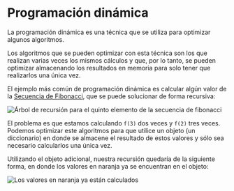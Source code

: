 # Programación dinámica

La programación dinámica es una técnica que se utiliza para optimizar algunos algoritmos.

Los algoritmos que se pueden optimizar con esta técnica son los que realizan varias veces los mismos cálculos y que, por lo tanto, se pueden optimizar almacenando los resultados en memoria para solo tener que realizarlos una única vez.

El ejemplo más común de programación dinámica es calcular algún valor de la [Secuencia de Fibonacci](https://es.wikipedia.org/wiki/Sucesi%C3%B3n_de_Fibonacci), que se puede solucionar de forma recursiva:

![Árbol de recursión para el quinto elemento de la secuencia de fibonacci](https://s3.amazonaws.com/makeitreal/images/full-stack-curriculum/dynamic-programming-1.png)

El problema es que estamos calculando `f(3)` dos veces y `f(2)` tres veces. Podemos optimizar este algoritmos para que utilice un objeto (un diccionario) en donde se almacene el resultado de estos valores y sólo sea necesario calcularlos una única vez.

Utilizando el objeto adicional, nuestra recursión quedaría de la siguiente forma, en donde los valores en naranja ya se encuentran en el objeto:

![Los valores en naranja ya están calculados](https://s3.amazonaws.com/makeitreal/images/full-stack-curriculum/dynamic-programming-2.png)

